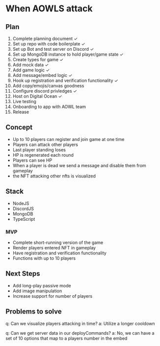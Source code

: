 # When AOWLS attack

## Plan

1. Complete planning document ✓
2. Set up repo with code boilerplate ✓
3. Set up Bot and test server on Discord ✓
4. Set up MongoDB instance to hold player/game state ✓
5. Create types for game ✓
6. Add mock data ✓
7. Add game logic ✓
8. Add message/embed logic ✓
9. Hook up registration and verification functionality ✓
10. Add copy/emojis/canvas goodness
11. Configure discord privledges ✓
12. Host on Digital Ocean ✓
13. Live testing
14. Onboarding to app with AOWL team
15. Release

## Concept

- Up to 10 players can register and join game at one time
- Players can attack other players
- Last player standing loses
- HP is regenerated each round
- Players can see HP
- When a player is dead we send a message and disable them from gameplay
- the NFT attacking other nfts is visualized

## Stack

- NodeJS
- DiscordJS
- MongoDB
- TypeScript

### MVP

- Complete short-running version of the game
- Render players entered NFT in gameplay
- Have registration and verification functionality
- Functions with up to 10 players

## Next Steps

- Add long-play passive mode
- Add image manipulation
- Increase support for number of players

## Problems to solve

q: Can we visualize players attacking in time?
a: Utilize a longer cooldown

q: Can we get server data in our deployCommands?
a: No, we can have a set of 10 options that map to a players number in the embed
